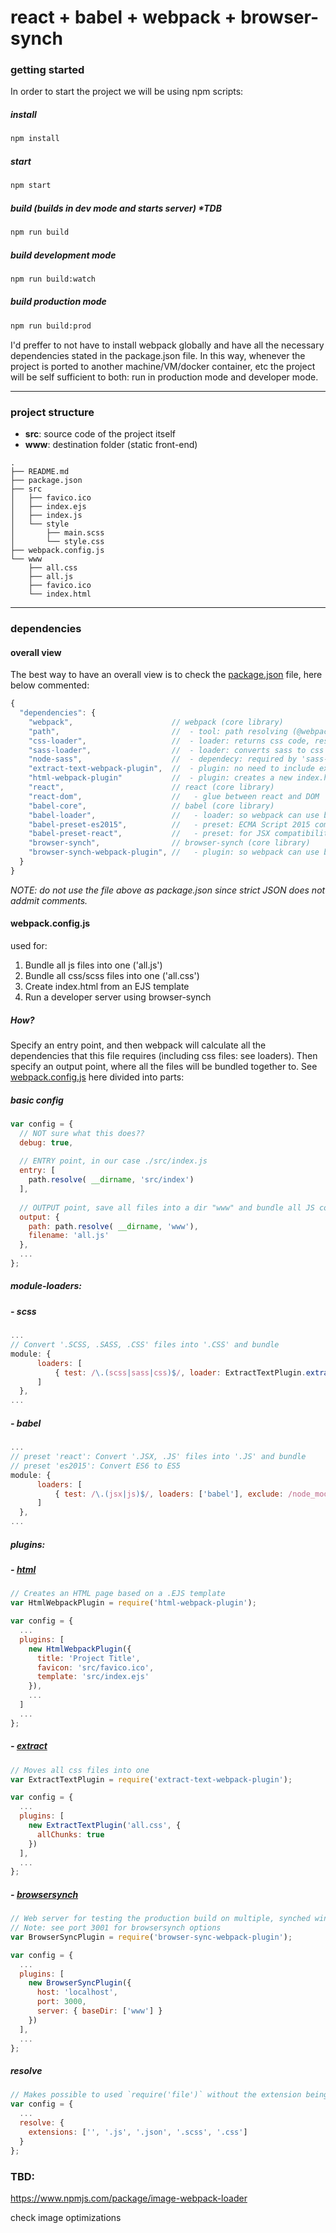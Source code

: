 # react + babel + webpack + browser-synch

### getting started

In order to start the project we will be using npm scripts:

##### install

```sh
npm install
```



##### start

```sh
npm start
```



##### build (builds in dev mode and starts server) *TDB

```sh
npm run build
```



##### build development mode

```sh
npm run build:watch
```



##### build production mode

```sh
npm run build:prod
```



I'd preffer to not have to install webpack globally and have all the necessary dependencies stated in the package.json file. In this way, whenever the project is ported to another machine/VM/docker container, etc the project will be self sufficient to both: run in production mode and developer mode.



------

### project structure

- **src**: source code of the project itself
- **www**: destination folder (static front-end)


```basic
.
├── README.md
├── package.json
├── src
│   ├── favico.ico
│   ├── index.ejs
│   ├── index.js
│   └── style
│       ├── main.scss
│       └── style.css
├── webpack.config.js
└── www
    ├── all.css
    ├── all.js
    ├── favico.ico
    └── index.html
```



------

### dependencies

#### overall view

The best way to have an overall view is to check the [package.json](./package.json) file, here below commented:

``` javascript
{
  "dependencies": {
    "webpack",                      // webpack (core library) 
    "path",                         //  - tool: path resolving (@webpack.config.js)
    "css-loader",                   //  - loader: returns css code, resolves imports and url(...)
    "sass-loader",                  //  - loader: converts sass to css
    "node-sass",                    //  - dependecy: required by 'sass-loader'
    "extract-text-webpack-plugin",  //  - plugin: no need to include extensions on require/import
    "html-webpack-plugin"           //  - plugin: creates a new index.html
    "react",                        // react (core library)
    "react-dom",                    //   - glue between react and DOM
    "babel-core",                   // babel (core library)
    "babel-loader",                 //   - loader: so webpack can use babel
    "babel-preset-es2015",          //   - preset: ECMA Script 2015 compatibility
    "babel-preset-react",           //   - preset: for JSX compatibility
    "browser-synch",                // browser-synch (core library)
    "browser-synch-webpack-plugin", //   - plugin: so webpack can use browser-synch
  }
}
```

*NOTE: do not use the file above as package.json since strict JSON does not addmit comments.*



#### webpack.config.js

used for:

1. Bundle all js files into one ('all.js')
2. Bundle all css/scss files into one ('all.css')
3. Create index.html from an EJS template
4. Run a developer server using browser-synch

##### How?

Specify an entry point, and then webpack will calculate all the dependencies that this file requires (including css files: see loaders). Then specify an output point, where all the files will be bundled together to. See [webpack.config.js](/Users/juangreco/Documents/Projects/sites/cmed/webpack.config.js) here divided into parts:



##### basic config

```javascript
var config = {
  // NOT sure what this does??
  debug: true,
  
  // ENTRY point, in our case ./src/index.js 
  entry: [
    path.resolve( __dirname, 'src/index')
  ],
  
  // OUTPUT point, save all files into a dir "www" and bundle all JS code into "all.js"
  output: {
    path: path.resolve( __dirname, 'www'),
    filename: 'all.js'
  },
  ...
};
```



##### module-loaders:

##### - scss

```javascript
...
// Convert '.SCSS, .SASS, .CSS' files into '.CSS' and bundle
module: {
      loaders: [
          { test: /\.(scss|sass|css)$/, loader: ExtractTextPlugin.extract('css!sass') },
      ]
  },
...
```



##### - babel

```javascript
...
// preset 'react': Convert '.JSX, .JS' files into '.JS' and bundle
// preset 'es2015': Convert ES6 to ES5
module: {
      loaders: [
          { test: /\.(jsx|js)$/, loaders: ['babel'], exclude: /node_modules/ },
      ]
  },
...
```



##### plugins:

##### - [html](https://github.com/ampedandwired/html-webpack-plugin)

```javascript
// Creates an HTML page based on a .EJS template
var HtmlWebpackPlugin = require('html-webpack-plugin');

var config = {
  ...
  plugins: [
    new HtmlWebpackPlugin({
      title: 'Project Title',
      favicon: 'src/favico.ico',
      template: 'src/index.ejs'
    }),
    ...
  ]
  ...
};
```

##### - [extract](https://github.com/webpack/extract-text-webpack-plugin)

```javascript
// Moves all css files into one
var ExtractTextPlugin = require('extract-text-webpack-plugin');

var config = {
  ...
  plugins: [
    new ExtractTextPlugin('all.css', {
      allChunks: true
    })
  ],
  ...
};
```

##### - [browsersynch](https://www.npmjs.com/package/browser-sync-webpack-plugin)

```javascript
// Web server for testing the production build on multiple, synched windows (also diff devs)
// Note: see port 3001 for browsersynch options
var BrowserSyncPlugin = require('browser-sync-webpack-plugin');

var config = {
  ...
  plugins: [
    new BrowserSyncPlugin({
      host: 'localhost',
      port: 3000,
      server: { baseDir: ['www'] }
    })
  ],
  ...
};
```



##### resolve

```javascript
// Makes possible to used `require('file')` without the extension being specified 
var config = {
  ...
  resolve: {
    extensions: ['', '.js', '.json', '.scss', '.css']
  }
};
```



### TBD:

https://www.npmjs.com/package/image-webpack-loader

check image optimizations